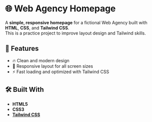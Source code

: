 # 🌐 Web Agency Homepage

A **simple, responsive homepage** for a fictional Web Agency built with **HTML**, **CSS**, and **Tailwind CSS**.  
This is a practice project to improve layout design and Tailwind skills.

## 🚀 Features

- 🔥 Clean and modern design
- 📱 Responsive layout for all screen sizes
- ⚡ Fast loading and optimized with Tailwind CSS

## 🛠️ Built With

- **HTML5**  
- **CSS3**  
- **[Tailwind CSS](https://tailwindcss.com/)**